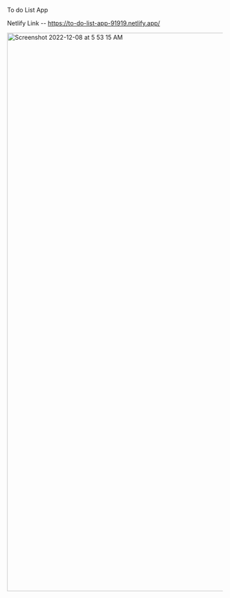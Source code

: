 To do List App 

Netlify Link --  https://to-do-list-app-91919.netlify.app/

<img width="1303" alt="Screenshot 2022-12-08 at 5 53 15 AM" src="https://user-images.githubusercontent.com/113886400/206326001-c91c9c8f-20df-4f91-a5d0-f8837d40671a.png">
